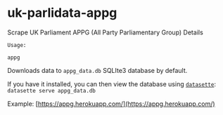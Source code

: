 # uk-parlidata-appg
Scrape UK Parliament APPG (All Party Parliamentary Group) Details

```
Usage:

appg

```

Downloads data to `appg_data.db` SQLIte3 database by default.

If you have it installed, you can then view the database using [`datasette`](https://github.com/simonw/datasette): `datasette serve appg_data.db`

Example: [https://appg.herokuapp.com/](https://appg.herokuapp.com/)

